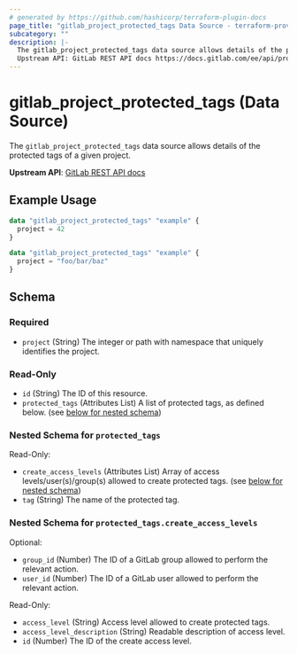 ```yaml
---
# generated by https://github.com/hashicorp/terraform-plugin-docs
page_title: "gitlab_project_protected_tags Data Source - terraform-provider-gitlab"
subcategory: ""
description: |-
  The gitlab_project_protected_tags data source allows details of the protected tags of a given project.
  Upstream API: GitLab REST API docs https://docs.gitlab.com/ee/api/protected_tags.html#list-protected-tags
---
```


# gitlab_project_protected_tags (Data Source)

The `gitlab_project_protected_tags` data source allows details of the protected tags of a given project.

**Upstream API**: [GitLab REST API docs](https://docs.gitlab.com/ee/api/protected_tags.html#list-protected-tags)

## Example Usage

```terraform
data "gitlab_project_protected_tags" "example" {
  project = 42
}

data "gitlab_project_protected_tags" "example" {
  project = "foo/bar/baz"
}
```

<!-- schema generated by tfplugindocs -->
## Schema

### Required

- `project` (String) The integer or path with namespace that uniquely identifies the project.

### Read-Only

- `id` (String) The ID of this resource.
- `protected_tags` (Attributes List) A list of protected tags, as defined below. (see [below for nested schema](#nestedatt--protected_tags))

<a id="nestedatt--protected_tags"></a>
### Nested Schema for `protected_tags`

Read-Only:

- `create_access_levels` (Attributes List) Array of access levels/user(s)/group(s) allowed to create protected tags. (see [below for nested schema](#nestedatt--protected_tags--create_access_levels))
- `tag` (String) The name of the protected tag.

<a id="nestedatt--protected_tags--create_access_levels"></a>
### Nested Schema for `protected_tags.create_access_levels`

Optional:

- `group_id` (Number) The ID of a GitLab group allowed to perform the relevant action.
- `user_id` (Number) The ID of a GitLab user allowed to perform the relevant action.

Read-Only:

- `access_level` (String) Access level allowed to create protected tags.
- `access_level_description` (String) Readable description of access level.
- `id` (Number) The ID of the create access level.
